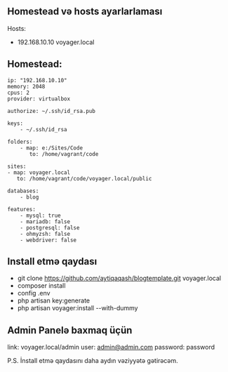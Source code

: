 ## Homestead və hosts ayarlarlaması
 Hosts:
  - 192.168.10.10 voyager.local
  
  Homestead: 
  ---
    ip: "192.168.10.10"
    memory: 2048
    cpus: 2
    provider: virtualbox

    authorize: ~/.ssh/id_rsa.pub

    keys:
        - ~/.ssh/id_rsa

    folders:
        - map: e:/Sites/Code
           to: /home/vagrant/code

    sites:
    - map: voyager.local
       to: /home/vagrant/code/voyager.local/public

    databases:
        - blog

    features:
        - mysql: true
        - mariadb: false
        - postgresql: false
        - ohmyzsh: false
        - webdriver: false


## Install etmə qaydası 

- git clone https://github.com/aytiqaqash/blogtemplate.git voyager.local
- composer install
- config .env
- php artisan key:generate
- php artisan voyager:install --with-dummy

## Admin Panelə baxmaq üçün

link: voyager.local/admin
user: admin@admin.com
password: password

P.S. İnstall etmə qaydasını daha aydın vəziyyətə gətirəcəm.
